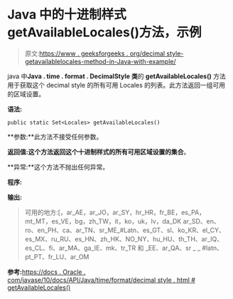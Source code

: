 # Java 中的十进制样式 getAvailableLocales()方法，示例

> 原文:[https://www . geeksforgeeks . org/decimal style-getavailablelocales-method-in-Java-with-example/](https://www.geeksforgeeks.org/decimalstyle-getavailablelocales-method-in-java-with-example/)

java 中**Java . time . format . DecimalStyle 类**的 **getAvailableLocales()** 方法用于获取这个 decimal style 的所有可用 Locales 的列表。此方法返回一组可用的区域设置。

**语法:**

```
public static Set<Locales> getAvailableLocales()

```

**参数:**此方法不接受任何参数。

**返回值:**这个方法返回这个十进制样式的所有可用区域设置的**集合**。

**异常:**这个方法不抛出任何异常。

**程序:**

**输出:**

> 可用的地方:[，ar_AE，ar_JO，ar_SY，hr_HR，fr_BE，es_PA，mt_MT，es_VE，bg，zh_TW，it，ko，uk，lv，da_DK ar_SD、en、ro、en_PH、ca、ar_TN、sr_ME_#Latn、es_GT、sl、ko_KR、el_CY、es_MX、ru_RU、es_HN、zh_HK、NO_NY、hu_HU、th_TH、ar_IQ、es_CL、fi、ar_MA、ga_IE、mk、tr_TR 和 _EE、ar_QA、sr _ _ #latn、pt_PT、fr_LU、ar_OM

**参考:**[https://docs . Oracle . com/javase/10/docs/API/Java/time/format/decimal style . html # getAvailableLocales()](https://docs.oracle.com/javase/10/docs/api/java/time/format/DecimalStyle.html#getAvailableLocales())